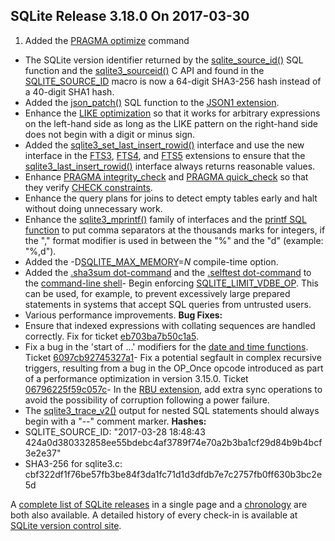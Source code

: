 ## SQLite Release 3\.18\.0 On 2017\-03\-30

1. Added the [PRAGMA optimize](../pragma.html#pragma_optimize) command
- The SQLite version identifier returned by the [sqlite\_source\_id()](../lang_corefunc.html#sqlite_source_id) SQL function
 and the [sqlite3\_sourceid()](../c3ref/libversion.html) C API and found in the [SQLITE\_SOURCE\_ID](../c3ref/c_source_id.html) macro is
 now a 64\-digit SHA3\-256 hash instead of a 40\-digit SHA1 hash.
- Added the [json\_patch()](../json1.html#jpatch) SQL function to the [JSON1 extension](../json1.html).
- Enhance the [LIKE optimization](../optoverview.html#like_opt) so that it works for arbitrary expressions on
 the left\-hand side as long as the LIKE pattern on the right\-hand side does not
 begin with a digit or minus sign.
- Added the [sqlite3\_set\_last\_insert\_rowid()](../c3ref/set_last_insert_rowid.html) interface and use the new interface in
 the [FTS3](../fts3.html), [FTS4](../fts3.html#fts4), and [FTS5](../fts5.html) extensions to ensure that the [sqlite3\_last\_insert\_rowid()](../c3ref/last_insert_rowid.html)
 interface always returns reasonable values.
- Enhance [PRAGMA integrity\_check](../pragma.html#pragma_integrity_check) and [PRAGMA quick\_check](../pragma.html#pragma_quick_check) so that they verify
 [CHECK constraints](../lang_createtable.html#ckconst).
- Enhance the query plans for joins to detect empty tables early and
 halt without doing unnecessary work.
- Enhance the [sqlite3\_mprintf()](../c3ref/mprintf.html) family of interfaces and the [printf SQL function](../lang_corefunc.html#printf)
 to put comma separators at the thousands marks for integers, if the "," format modifier
 is used in between the "%" and the "d" (example: "%,d").
- Added the \-D[SQLITE\_MAX\_MEMORY](../compile.html#max_memory)\=*N* compile\-time option.
- Added the [.sha3sum dot\-command](../cli.html#sha3sum) and the [.selftest dot\-command](../cli.html#selftest)
 to the [command\-line shell](../cli.html)- Begin enforcing [SQLITE\_LIMIT\_VDBE\_OP](../c3ref/c_limit_attached.html#sqlitelimitvdbeop). This can be used, for example, to prevent
 excessively large prepared statements in systems that accept SQL queries from
 untrusted users.
- Various performance improvements.
**Bug Fixes:**
- Ensure that indexed expressions with collating sequences are handled correctly.
 Fix for ticket [eb703ba7b50c1a5](https://www.sqlite.org/src/info/eb703ba7b50c1a5).
- Fix a bug in the 'start of ...' modifiers for the [date and time functions](../lang_datefunc.html).
 Ticket [6097cb92745327a1](https://www.sqlite.org/src/info/6097cb92745327a1)- Fix a potential segfault in complex recursive triggers, resulting from a
 bug in the OP\_Once opcode introduced as part of a performance optimization in
 version 3\.15\.0\.
 Ticket [06796225f59c057c](https://www.sqlite.org/src/info/06796225f59c057c)- In the [RBU extension](../rbu.html), add extra sync operations to avoid the possibility of
 corruption following a power failure.
- The [sqlite3\_trace\_v2()](../c3ref/trace_v2.html) output for nested SQL statements should always begin
 with a "\-\-" comment marker.
**Hashes:**
- SQLITE\_SOURCE\_ID: "2017\-03\-28 18:48:43 424a0d380332858ee55bdebc4af3789f74e70a2b3ba1cf29d84b9b4bcf3e2e37"
- SHA3\-256 for sqlite3\.c: cbf322df1f76be57fb3be84f3da1fc71d1d3dfdb7e7c2757fb0ff630b3bc2e5d



A [complete list of SQLite releases](../changes.html)
 in a single page and a [chronology](../chronology.html) are both also available.
 A detailed history of every
 check\-in is available at
 [SQLite version control site](https://www.sqlite.org/src/timeline).


